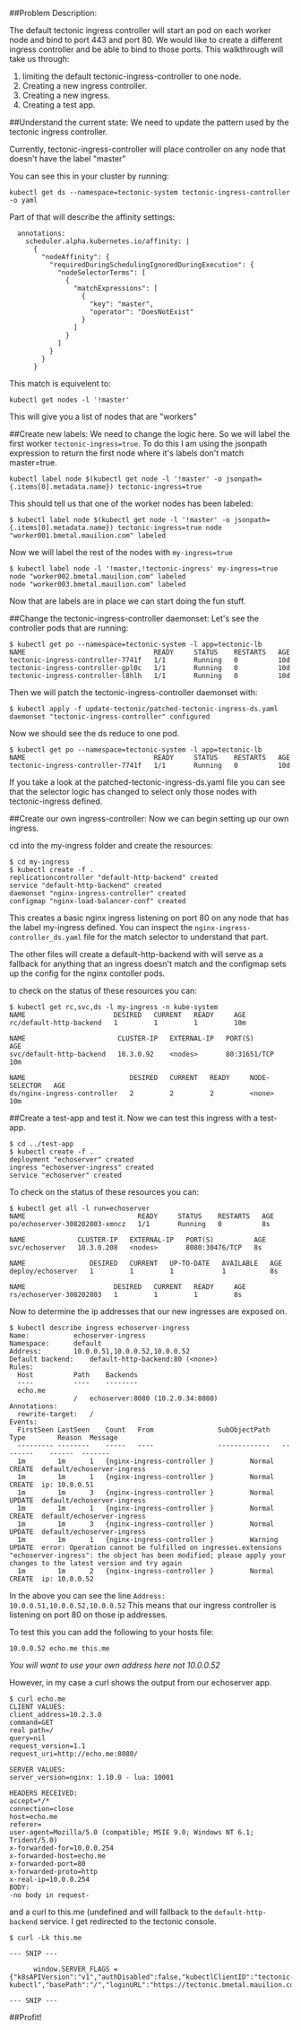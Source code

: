 ##Problem Description:

The default tectonic ingress controller will start an pod on each worker node and bind to port 443 and port 80.
We would like to create a different ingress controller and be able to bind to those ports.
This walkthrough will take us through:
1. limiting the default tectonic-ingress-controller to one node.
1. Creating a new ingress controller.
1. Creating a new ingress.
1. Creating a test app.

##Understand the current state:
We need to update the pattern used by the tectonic ingress controller. 

Currently, tectonic-ingress-controller will place controller on any node that doesn't have the label "master"

You can see this in your cluster by running:

`kubectl get ds --namespace=tectonic-system tectonic-ingress-controller -o yaml`

Part of that will describe the affinity settings:

      annotations:
        scheduler.alpha.kubernetes.io/affinity: |
          {
            "nodeAffinity": {
              "requiredDuringSchedulingIgnoredDuringExecution": {
                "nodeSelectorTerms": [
                  {
                    "matchExpressions": [
                      {
                        "key": "master",
                        "operator": "DoesNotExist"
                      }
                    ]
                  }
                ]
              }
            }
          }

This match is equivelent to:

`kubectl get nodes -l '!master'`

This will give you a list of nodes that are "workers"

##Create new labels:
We need to change the logic here. So we will label the first worker `tectonic-ingress=true`. To do this I am using the jsonpath expression to return the first node where it's labels  don't match master=true.

`kubectl label node $(kubectl get node -l '!master' -o jsonpath={.items[0].metadata.name}) tectonic-ingress=true`

This should tell us that one of the worker nodes has been labeled:

`$ kubectl label node $(kubectl get node -l '!master' -o jsonpath={.items[0].metadata.name}) tectonic-ingress=true
node "worker001.bmetal.mauilion.com" labeled`

Now we will label the rest of the nodes with `my-ingress=true`
```
$ kubectl label node -l '!master,!tectonic-ingress' my-ingress=true
node "worker002.bmetal.mauilion.com" labeled
node "worker003.bmetal.mauilion.com" labeled
```

Now that are labels are in place we can start doing the fun stuff.

##Change the tectonic-ingress-controller daemonset:
Let's see the controller pods that are running: 

```
$ kubectl get po --namespace=tectonic-system -l app=tectonic-lb
NAME                                READY     STATUS    RESTARTS   AGE
tectonic-ingress-controller-7741f   1/1       Running   0          10d
tectonic-ingress-controller-gpl0c   1/1       Running   0          10d
tectonic-ingress-controller-l8hlh   1/1       Running   0          10d
```

Then we will patch the tectonic-ingress-controller daemonset with:

```
$ kubectl apply -f update-tectonic/patched-tectonic-ingress-ds.yaml
daemonset "tectonic-ingress-controller" configured
```
Now we should see the ds reduce to one pod.

```
$ kubectl get po --namespace=tectonic-system -l app=tectonic-lb
NAME                                READY     STATUS    RESTARTS   AGE
tectonic-ingress-controller-7741f   1/1       Running   0          10d
```

If you take a look at the patched-tectonic-ingress-ds.yaml file you can see that the selector logic has changed to select only those nodes with tectonic-ingress defined.

##Create our own ingress-controller:
Now we can begin setting up our own ingress.

cd into the my-ingress folder and create the resources:

```
$ cd my-ingress
$ kubectl create -f .
replicationcontroller "default-http-backend" created
service "default-http-backend" created
daemonset "nginx-ingress-controller" created
configmap "nginx-load-balancer-conf" created
```

This creates a basic nginx ingress listening on port 80 on any node that has the label my-ingress defined.
You can inspect the `nginx-ingress-controller_ds.yaml` file for the match selector to understand that part.

The other files will create a default-http-backend with will serve as a fallback for anything that an ingress doesn't match and the configmap sets up the config for the nginx contoller pods.

to check on the status of these resources you can:

```
$ kubectl get rc,svc,ds -l my-ingress -n kube-system
NAME                      DESIRED   CURRENT   READY     AGE
rc/default-http-backend   1         1         1         10m

NAME                       CLUSTER-IP   EXTERNAL-IP   PORT(S)        AGE
svc/default-http-backend   10.3.0.92    <nodes>       80:31651/TCP   10m

NAME                          DESIRED   CURRENT   READY     NODE-SELECTOR   AGE
ds/nginx-ingress-controller   2         2         2         <none>          10m
```

##Create a test-app and test it.
Now we can test this ingress with a test-app.

```
$ cd ../test-app
$ kubectl create -f .
deployment "echoserver" created
ingress "echoserver-ingress" created
service "echoserver" created
```
To check on the status of these resources you can:

```
$ kubectl get all -l run=echoserver
NAME                            READY     STATUS    RESTARTS   AGE
po/echoserver-308202803-xmncz   1/1       Running   0          8s

NAME             CLUSTER-IP   EXTERNAL-IP   PORT(S)          AGE
svc/echoserver   10.3.0.208   <nodes>       8080:30476/TCP   8s

NAME                DESIRED   CURRENT   UP-TO-DATE   AVAILABLE   AGE
deploy/echoserver   1         1         1            1           8s

NAME                      DESIRED   CURRENT   READY     AGE
rs/echoserver-308202803   1         1         1         8s
```

Now to determine the ip addresses that our new ingresses are exposed on.

```
$ kubectl describe ingress echoserver-ingress
Name:			echoserver-ingress
Namespace:		default
Address:		10.0.0.51,10.0.0.52,10.0.0.52
Default backend:	default-http-backend:80 (<none>)
Rules:
  Host			Path	Backends
  ----			----	--------
  echo.me
    			/ 	echoserver:8080 (10.2.0.34:8080)
Annotations:
  rewrite-target:	/
Events:
  FirstSeen	LastSeen	Count	From				SubObjectPath	Type		Reason	Message
  ---------	--------	-----	----				-------------	--------	------	-------
  1m		1m		1	{nginx-ingress-controller }			Normal		CREATE	default/echoserver-ingress
  1m		1m		1	{nginx-ingress-controller }			Normal		CREATE	ip: 10.0.0.51
  1m		1m		3	{nginx-ingress-controller }			Normal		UPDATE	default/echoserver-ingress
  1m		1m		1	{nginx-ingress-controller }			Normal		CREATE	default/echoserver-ingress
  1m		1m		3	{nginx-ingress-controller }			Normal		UPDATE	default/echoserver-ingress
  1m		1m		1	{nginx-ingress-controller }			Warning		UPDATE	error: Operation cannot be fulfilled on ingresses.extensions "echoserver-ingress": the object has been modified; please apply your changes to the latest version and try again
  1m		1m		2	{nginx-ingress-controller }			Normal		CREATE	ip: 10.0.0.52
```

In the above you can see the line `Address:		10.0.0.51,10.0.0.52,10.0.0.52` This means that our ingress controller is listening on port 80 on those ip addresses.

To test this you can add the following to your hosts file:

```
10.0.0.52 echo.me this.me
```

_You will want to use your *own* address here not 10.0.0.52_

However, in my case a curl shows the output from our echoserver app. 

```
$ curl echo.me
CLIENT VALUES:
client_address=10.2.3.0
command=GET
real path=/
query=nil
request_version=1.1
request_uri=http://echo.me:8080/

SERVER VALUES:
server_version=nginx: 1.10.0 - lua: 10001

HEADERS RECEIVED:
accept=*/*
connection=close
host=echo.me
referer=
user-agent=Mozilla/5.0 (compatible; MSIE 9.0; Windows NT 6.1; Trident/5.0)
x-forwarded-for=10.0.0.254
x-forwarded-host=echo.me
x-forwarded-port=80
x-forwarded-proto=http
x-real-ip=10.0.0.254
BODY:
-no body in request-
```

and a curl to this.me (undefined and will fallback to the `default-http-backend` service. I get redirected to the tectonic console.
```
$ curl -Lk this.me

--- SNIP ---

      window.SERVER_FLAGS = {"k8sAPIVersion":"v1","authDisabled":false,"kubectlClientID":"tectonic-kubectl","basePath":"/","loginURL":"https://tectonic.bmetal.mauilion.com/auth/login","loginSuccessURL":"https://tectonic.bmetal.mauilion.com/","loginErrorURL":"https://tectonic.bmetal.mauilion.com/error","logoutURL":"https://tectonic.bmetal.mauilion.com/auth/logout"};

--- SNIP ---
```

##Profit!
